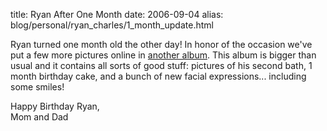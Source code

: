 title: Ryan After One Month
date: 2006-09-04
alias: blog/personal/ryan_charles/1_month_update.html

Ryan turned one month old the other day! In honor of the occasion we've put a 
few more pictures online in <a 
href="http://www.mschaef.com/albums/ryan_1_month/"> another album</a>. This album
is bigger than usual and it contains all sorts of good stuff: pictures of his second
bath, 1 month birthday cake, and a bunch of new facial expressions... including
some smiles!

Happy Birthday Ryan,<br>
Mom and Dad

